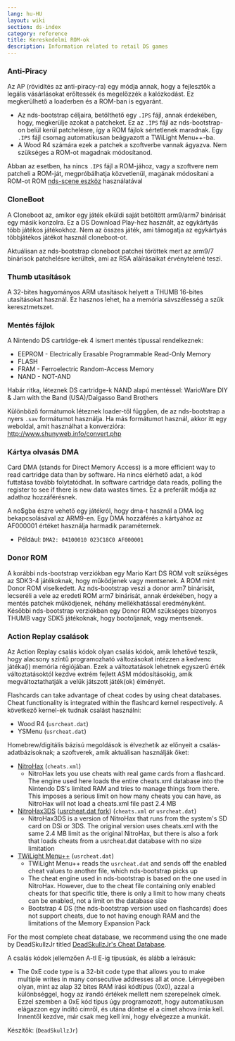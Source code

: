 ```yaml
---
lang: hu-HU
layout: wiki
section: ds-index
category: reference
title: Kereskedelmi ROM-ok
description: Information related to retail DS games
---
```


### Anti-Piracy

Az AP (rövidítés az anti-piracy-ra) egy módja annak, hogy a fejlesztők a legális vásárlásokat erőltessék és megelőzzék a kalózkodást. Ez megkerülhető a loaderben és a ROM-ban is egyaránt.

- Az nds-bootstrap céljaira, betölthető egy `.IPS` fájl, annak érdekében, hogy, megkerülje azokat a patcheket. Ez az `.IPS` fájl az nds-bootstrap-on belül kerül patchelésre, így a ROM fájlok sértetlenek maradnak. Egy `.IPS` fájl csomag automatikusan beágyazott a TWiLight Menu++-ba.
- A Wood R4 számára ezek a patchek a szoftverbe vannak ágyazva. Nem szükséges a ROM-ot magadnak módosítanod.

Abban az esetben, ha nincs `.IPS` fájl a ROM-jához, vagy a szoftvere nem patcheli a ROM-ját, megpróbálhatja közvetlenül, magának módosítani a ROM-ot ROM [nds-scene eszköz](https://gbatemp.net/download/retrogamefan-nds-rom-tool-v1-0_b1215.35735/) használatával

### CloneBoot

A Cloneboot az, amikor egy játék elküldi saját betöltött arm9/arm7 binárisát egy másik konzolra. Ez a DS Download Play-hez használt, az egykártyás több játékos játékokhoz. Nem az összes játék, ami támogatja az egykártyás többjátékos játékot használ cloneboot-ot.

Aktuálisan az nds-bootstrap cloneboot patchei töröttek mert az arm9/7 binárisok patchelésre kerültek, ami az RSA aláírásaikat érvénytelené teszi.

### Thumb utasítások
A 32-bites hagyományos ARM utasítások helyett a THUMB 16-bites utasításokat használ. Ez hasznos lehet, ha a memória sávszélesség a szűk keresztmetszet.

### Mentés fájlok
A Nintendo DS cartridge-ek 4 ismert mentés típussal rendelkeznek:

- EEPROM - Electrically Erasable Programmable Read-Only Memory
- FLASH
- FRAM - Ferroelectric Random-Access Memory
- NAND - NOT-AND

Habár ritka, léteznek DS cartridge-k NAND alapú mentéssel: WarioWare DIY & Jam with the Band (USA)/Daigasso Band Brothers

Különböző formátumok léteznek loader-től függően, de az nds-bootstrap a nyers `.sav` formátumot használja. Ha más formátumot használ, akkor itt egy weboldal, amit használhat a konverzióra: http://www.shunyweb.info/convert.php

### Kártya olvasás DMA
Card DMA (stands for Direct Memory Access) is a more efficient way to read cartridge data than by software. Ha nincs elérhető adat, a kód futtatása tovább folytatódhat. In software cartridge data reads, polling the register to see if there is new data wastes times. Ez a preferált módja az adathoz hozzáférésnek.

A no$gba észre vehető egy játékról, hogy dma-t használ a DMA log bekapcsolásával az ARM9-en. Egy DMA hozzáférés a kártyához az AF000001 értéket használja harmadik paraméternek.
- Például: `DMA2: 04100010 023C18C0 AF000001`

### Donor ROM

A korábbi nds-bootstrap verziókban egy Mario Kart DS ROM volt szükséges az SDK3-4 játékoknak, hogy működjenek vagy mentsenek. A ROM mint Donor ROM viselkedett. Az nds-bootstrap veszi a donor arm7 binárisát, lecseréli a vele az eredeti ROM arm7 binárisát, annak érdekében, hogy a mentés patchek működjenek, néhány mellékhatással eredményként. Későbbi nds-bootstrap verziókban egy Donor ROM szükséges bizonyos THUMB vagy SDK5 játékoknak, hogy bootoljanak, vagy mentsenek.

### Action Replay csalások

Az Action Replay csalás kódok olyan csalás kódok, amik lehetővé teszik, hogy alacsony színtű programozható változásokat intézzen a kedvenc játéka(i) memória régiójában. Ezek a változtatások lehetnek egyszerű érték változtatásoktól kezdve extrém fejlett ASM módosításokig, amik megváltoztathatják a velük játszott játék(ok) élményét.

Flashcards can take advantage of cheat codes by using cheat databases. Cheat functionality is integrated within the flashcard kernel respectively. A következő kernel-ek tudnak csalást használni:
- Wood R4 (`usrcheat.dat`)
- YSMenu (`usrcheat.dat`)

Homebrew/digitális bázisú megoldások is élvezhetik az előnyeit a csalás-adatbázisoknak; a szoftverek, amik aktuálisan használják őket:
- [NitroHax](https://www.chishm.com/NitroHax) (`cheats.xml`)
  - NitroHax lets you use cheats with real game cards from a flashcard. The engine used here loads the entire cheats.xml database into the Nintendo DS's limited RAM and tries to manage things from there. This imposes a serious limit on how many cheats you can have, as NitroHax will not load a cheats.xml file past 2.4 MB
- [NitroHax3DS](https://github.com/ahezard/NitroHax3DS/releases) ([usrcheat.dat fork](https://github.com/Epicpkmn11/NitroHax3DS/releases)) (`cheats.xml` or `usrcheat.dat`)
  - NitroHax3DS is a version of NitroHax that runs from the system's SD card on DSi or 3DS. The original version uses cheats.xml with the same 2.4 MB limit as the original NitroHax, but there is also a fork that loads cheats from a usrcheat.dat database with no size limitation
- [TWiLight Menu++](https://github.com/DS-Homebrew/TWiLightMenu/releases) (`usrcheat.dat`)
  - TWiLight Menu++ reads the `usrcheat.dat` and sends off the enabled cheat values to another file, which nds-bootstrap picks up
  - The cheat engine used in nds-bootstrap is based on the one used in NitroHax. However, due to the cheat file containing only enabled cheats for that specific title, there is only a limit to how many cheats can be enabled, not a limit on the database size
  - Bootstrap 4 DS (the nds-bootstrap version used on flashcards) does not support cheats, due to not having enough RAM and the limitations of the Memory Expansion Pack

For the most complete cheat database, we recommend using the one made by DeadSkullzJr titled [DeadSkullzJr's Cheat Database](https://gbatemp.net/threads/deadskullzjrs-nds-cheat-databases.488711).

A csalás kódok jellemzően A-tl E-ig típusúak, és alább a leírásuk:

- The 0xE code type is a 32-bit code type that allows you to make multiple writes in many consecutive addresses all at once. Lényegében olyan, mint az alap 32 bites RAM írási kódtípus (0x0), azzal a különbséggel, hogy az írandó értékek mellett nem szerepelnek címek. Ezzel szemben a 0xE kód típus úgy programozott, hogy automatikusan elágazzon egy indító címről, és utána döntse el a címet ahova írnia kell. Innentől kezdve, már csak meg kell írni, hogy elvégezze a munkát.

Készítők: (`DeadSkullzJr`)
